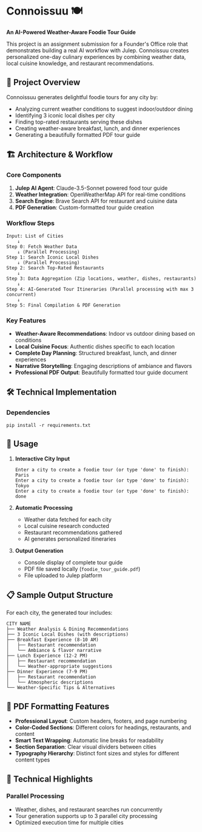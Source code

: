 # Connoissuu 🍽️

**An AI-Powered Weather-Aware Foodie Tour Guide**

This project is an assignment submission for a Founder's Office role that demonstrates building a real AI workflow with Julep. Connoissuu creates personalized one-day culinary experiences by combining weather data, local cuisine knowledge, and restaurant recommendations.

## 🎯 Project Overview

Connoissuu generates delightful foodie tours for any city by:
- Analyzing current weather conditions to suggest indoor/outdoor dining
- Identifying 3 iconic local dishes per city
- Finding top-rated restaurants serving these dishes
- Creating weather-aware breakfast, lunch, and dinner experiences
- Generating a beautifully formatted PDF tour guide

## 🏗️ Architecture & Workflow

### Core Components

1. **Julep AI Agent**: Claude-3.5-Sonnet powered food tour guide
2. **Weather Integration**: OpenWeatherMap API for real-time conditions
3. **Search Engine**: Brave Search API for restaurant and cuisine data
4. **PDF Generation**: Custom-formatted tour guide creation

### Workflow Steps

```
Input: List of Cities
    ↓
Step 0: Fetch Weather Data
    ↓ (Parallel Processing)
Step 1: Search Iconic Local Dishes
    ↓ (Parallel Processing)  
Step 2: Search Top-Rated Restaurants
    ↓
Step 3: Data Aggregation (Zip locations, weather, dishes, restaurants)
    ↓
Step 4: AI-Generated Tour Itineraries (Parallel processing with max 3 concurrent)
    ↓
Step 5: Final Compilation & PDF Generation
```

### Key Features

- **Weather-Aware Recommendations**: Indoor vs outdoor dining based on conditions
- **Local Cuisine Focus**: Authentic dishes specific to each location
- **Complete Day Planning**: Structured breakfast, lunch, and dinner experiences
- **Narrative Storytelling**: Engaging descriptions of ambiance and flavors
- **Professional PDF Output**: Beautifully formatted tour guide document

## 🛠️ Technical Implementation

### Dependencies

```
pip install -r requirements.txt
```

## 📖 Usage

1. **Interactive City Input**
   ```
   Enter a city to create a foodie tour (or type 'done' to finish): Paris
   Enter a city to create a foodie tour (or type 'done' to finish): Tokyo
   Enter a city to create a foodie tour (or type 'done' to finish): done
   ```

2. **Automatic Processing**
   - Weather data fetched for each city
   - Local cuisine research conducted
   - Restaurant recommendations gathered
   - AI generates personalized itineraries

3. **Output Generation**
   - Console display of complete tour guide
   - PDF file saved locally (`foodie_tour_guide.pdf`)
   - File uploaded to Julep platform

## 📋 Sample Output Structure

For each city, the generated tour includes:

```
CITY NAME
├── Weather Analysis & Dining Recommendations
├── 3 Iconic Local Dishes (with descriptions)
├── Breakfast Experience (8-10 AM)
│   ├── Restaurant recommendation
│   └── Ambiance & flavor narrative
├── Lunch Experience (12-2 PM)
│   ├── Restaurant recommendation
│   └── Weather-appropriate suggestions
├── Dinner Experience (7-9 PM)
│   ├── Restaurant recommendation
│   └── Atmospheric descriptions
└── Weather-Specific Tips & Alternatives
```

## 🎨 PDF Formatting Features

- **Professional Layout**: Custom headers, footers, and page numbering
- **Color-Coded Sections**: Different colors for headings, restaurants, and content
- **Smart Text Wrapping**: Automatic line breaks for readability
- **Section Separation**: Clear visual dividers between cities
- **Typography Hierarchy**: Distinct font sizes and styles for different content types

## 🔧 Technical Highlights

### Parallel Processing
- Weather, dishes, and restaurant searches run concurrently
- Tour generation supports up to 3 parallel city processing
- Optimized execution time for multiple cities
